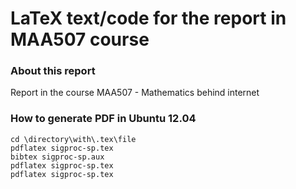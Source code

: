 LaTeX text/code for the report in MAA507 course
===============================================

### About this report
Report in the course MAA507 - Mathematics behind internet 

### How to generate PDF in Ubuntu 12.04

```
cd \directory\with\.tex\file
pdflatex sigproc-sp.tex
bibtex sigproc-sp.aux
pdflatex sigproc-sp.tex
pdflatex sigproc-sp.tex
```

